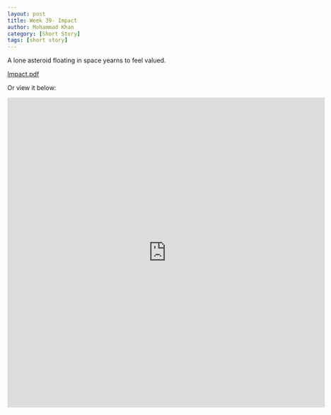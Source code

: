 ```yaml
---
layout: post
title: Week 39- Impact
author: Mohammad Khan
category: [Short Story]
tags: [short story]
---
```

A lone asteroid floating in space yearns to feel valued.



<p><a href="https://drive.google.com/file/d/1t2ydE8CzL9feRxN9b22nton036IEhg9J/view?usp=sharing">
Impact.pdf</a></p>

Or view it below: 
<!-- <embed src="https://drive.google.com/file/d/1mrL8nISYXGzBGAjVw-4hgwagVCEkNMaT/view?usp=sharing#toolbar=0" width="800px" height="2100px" /> -->
<iframe
src="https://drive.google.com/file/d/1t2ydE8CzL9feRxN9b22nton036IEhg9J/view?usp=sharing&embedded=true"
style="width:718px; height:700px;" frameborder="0"></iframe>
